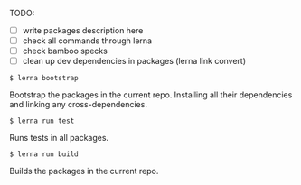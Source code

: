 TODO:
- [ ] write packages description here
- [ ] check all commands through lerna
- [ ] check bamboo specks
- [ ] clean up dev dependencies in packages (lerna link convert)

```
$ lerna bootstrap
```

Bootstrap the packages in the current repo. Installing all their dependencies and linking any cross-dependencies.

```
$ lerna run test
```

Runs tests in all packages.

```
$ lerna run build
```

Builds the packages in the current repo.
